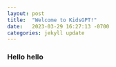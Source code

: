 ```yaml
---
layout: post
title:  "Welcome to KidsGPT!"
date:   2023-03-29 16:27:13 -0700
categories: jekyll update
---
```

### Hello hello